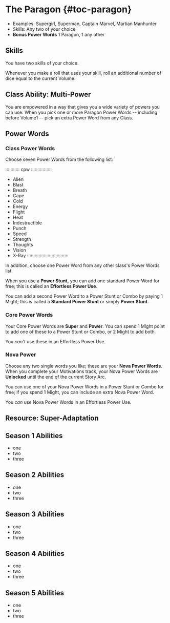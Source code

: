 # The Paragon  {#toc-paragon}

- Examples: Supergirl, Superman, Captain Marvel, Martian Manhunter
- Skills: Any two of your choice
- **Bonus Power Words** 1 Paragon, 1 any other

## Skills

You have two skills of your choice.

Whenever you make a roll that uses your skill, roll an additional number of 
dice equal to the current Volume.

## Class Ability: Multi-Power

You are empowered in a way that gives you a wide variety of powers 
you can use. When you pick one or more Paragon Power Words -- including
before Volume1 -- pick an extra Power Word from any Class.

## Power Words


### Class Power Words

Choose seven Power Words from the following list:

::::::::::: cpw ::::::::::::::::
- Alien
- Blast
- Breath
- Cape 
- Cold
- Energy
- Flight
- Heat
- Indestructible
- Punch
- Speed
- Strength
- Thoughts
- Vision
- X-Ray
::::::::::::::::::::::::::::::::

In addition, choose one Power Word from any other class's Power Words list.

When you use a **Power Stunt,** you can add one standard Power Word for free;
this is called an **Effortless Power Use**.

You can add a second Power Word to a Power Stunt or Combo by paying 1 Might; this is
called a **Standard Power Stunt** or simply **Power Stunt**.

### Core Power Words

Your Core Power Words are **Super** and **Power**. 
You can spend 1 Might point to add one of these to a Power Stunt or Combo,
or 2 Might to add both.

You *can't* use these in an Effortless Power Use.

### Nova Power

Choose any two single words you like; these are your **Nova Power Words**.
When you complete your Motivations track, your Nova Power Words are **Unlocked**
until the end of the current Story Arc.

You can use one of your Nova Power Words in a Power Stunt or Combo for free; if you spend
1 Might, you can include an extra Nova Power Word.

You *can* use Nova Power Words in an Effortless Power Use.

## Resource: Super-Adaptation

## Season 1 Abilities

- one
- two
- three

## Season 2 Abilities

- one
- two
- three

## Season 3 Abilities

- one
- two
- three

## Season 4 Abilities

- one
- two
- three

## Season 5 Abilities

- one
- two
- three

